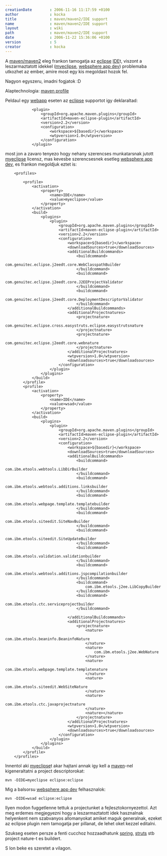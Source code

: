 ```yaml
---
creationDate        : 2006-11-16 11:17:59 +0100 
author              : kocka 
title               : maven/maven2/IDE support 
name                : maven/maven2/IDE support 
layout              : wiki 
path                : maven/maven2/IDE support 
date                : 2006-11-22 15:36:06 +0100 
version             : 5 
creator             : kocka 
---
```

A [maven/maven2](../../maven/maven2.html) eleg frankon tamogatja az [eclipse](../../Eclipse.html) [IDE](../../IDE.html)t, viszont a leszarmaztatott idekkel ([myeclipse](../../myeclipse.html), [websphere app dev](../../Websphere%20App%20Dev.html)) problemaba utkozhet az ember, amire most egy kis megoldast hozok fel.

Nagyon egyszeru, imadni fogjatok :D

Alaptechnologia: [maven profile](http://maven.apache.org/guides/introduction/introduction-to-profiles.html)

Peldaul egy [webapp](../../webapp.html) eseten az [eclipse](../../Eclipse.html) supportot igy deklaraltad: 

```
			<plugin>
				<groupId>org.apache.maven.plugins</groupId>
				<artifactId>maven-eclipse-plugin</artifactId>
				<version>2.2</version>
				<configuration>
					<workspace>${basedir}</workspace>
					<wtpversion>1.0</wtpversion>
				</configuration>
			</plugin>
```

most jon a zavaro tenyezo hogy nehany szerencses munkatarsnak jutott [myeclipse](../../myeclipse.html) licensz, mas kevesbe szerencsesnek esetleg [websphere app dev](../../Websphere%20App%20Dev.html), es frankon megoldjuk eztet is:

```
	<profiles>

		<profile>
			<activation>
				<property>
					<name>IDE</name>
					<value>myeclipse</value>
				</property>
			</activation>
			<build>
				<plugins>
					<plugin>
						<groupId>org.apache.maven.plugins</groupId>
						<artifactId>maven-eclipse-plugin</artifactId>
						<version>2.2</version>
						<configuration>
							<workspace>${basedir}</workspace>
							<downloadSources>true</downloadSources>
							<additionalBuildcommands>
								<buildcommand>
									com.genuitec.eclipse.j2eedt.core.WebClasspathBuilder
								</buildcommand>
								<buildcommand>
									com.genuitec.eclipse.j2eedt.core.J2EEProjectValidator
								</buildcommand>
								<buildcommand>
									com.genuitec.eclipse.j2eedt.core.DeploymentDescriptorValidator
								</buildcommand>
							</additionalBuildcommands>
							<additionalProjectnatures>
								<projectnature>
									com.genuitec.eclipse.cross.easystruts.eclipse.easystrutsnature
								</projectnature>
								<projectnature>
									com.genuitec.eclipse.j2eedt.core.webnature
								</projectnature>
							</additionalProjectnatures>
							<wtpversion>1.0</wtpversion>
							<downloadsources>true</downloadsources>
						</configuration>
					</plugin>
				</plugins>
			</build>
		</profile>
		<profile>
			<activation>
				<property>
					<name>IDE</name>
					<value>wsad</value>
				</property>
			</activation>
			<build>
				<plugins>
					<plugin>
						<groupId>org.apache.maven.plugins</groupId>
						<artifactId>maven-eclipse-plugin</artifactId>
						<version>2.2</version>
						<configuration>
							<workspace>${basedir}</workspace>
							<downloadSources>true</downloadSources>
							<additionalBuildcommands>
								<buildcommand>
									com.ibm.etools.webtools.LibDirBuilder
								</buildcommand>
								<buildcommand>
									com.ibm.etools.webtools.additions.linksbuilder
								</buildcommand>
								<buildcommand>
									com.ibm.etools.webpage.template.templatebuilder
								</buildcommand>
								<buildcommand>
									com.ibm.etools.siteedit.SiteNavBuilder
								</buildcommand>
								<buildcommand>
									com.ibm.etools.siteedit.SiteUpdateBuilder
								</buildcommand>
								<buildcommand>
									com.ibm.etools.validation.validationbuilder
								</buildcommand>
								<buildcommand>
									com.ibm.etools.webtools.additions.jspcompilationbuilder
								</buildcommand>
								<buildcommand>
									com.ibm.etools.j2ee.LibCopyBuilder
								</buildcommand>
								<buildcommand>
									com.ibm.etools.ctc.serviceprojectbuilder
								</buildcommand>

							</additionalBuildcommands>
							<additionalProjectnatures>
								<projectnature>
									<nature>
										com.ibm.etools.beaninfo.BeaninfoNature
									</nature>
									<nature>
										com.ibm.etools.j2ee.WebNature
									</nature>
									<nature>
										com.ibm.etools.webpage.template.templatenature
									</nature>
									<nature>
										com.ibm.etools.siteedit.WebSiteNature
									</nature>
									<nature>
										com.ibm.etools.ctc.javaprojectnature
									</nature>
									<nature></nature>
								</projectnature>
							</additionalProjectnatures>
							<wtpversion>1.0</wtpversion>
							<downloadsources>true</downloadsources>
						</configuration>
					</plugin>
				</plugins>
			</build>
		</profile>
	</profiles>

```

Innentol aki [myeclipse](../../myeclipse.html)t akar hajtani annak igy kell a [maven](../../maven.html)-nel kigeneraltatni a project descriptorokat:
```
mvn -DIDE=myeclipse eclipse:eclipse
```

Mig a balsorsu [websphere app dev](../../Websphere%20App%20Dev.html) felhasznalok:
```
mvn -DIDE=wsad eclipse:eclipse
```

Ilyen modon fuggetlenne tettuk a projectunket a fejlesztokornyezettol. Azt meg erdemes megjegyezni hogy a leszarmaztatott idek hasznalnak helyenkent nem szabvanyos allomanyokat amiket maguk generalnak, ezeket az eclipse plugin nem tamogatja per pillanat, de lehet oket kezzel editalni.

Szukseg eseten persze a fenti cucchoz hozzaadhatunk [spring](../../spring.html), [struts](../../struts.html) stb project nature-t es buildert.

S lon beke es szeretet a vilagon.
